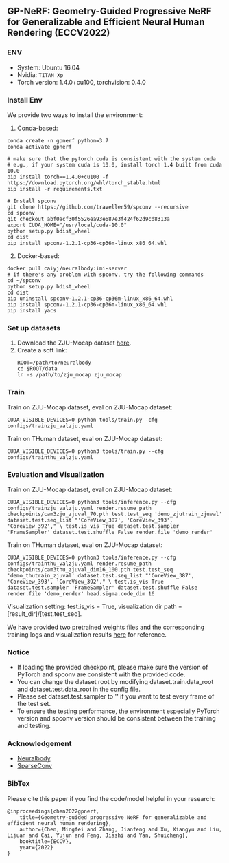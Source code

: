 ## GP-NeRF: Geometry-Guided Progressive NeRF for Generalizable and Efficient Neural Human Rendering (ECCV2022)


### ENV

- System: Ubuntu 16.04
- Nvidia: `TITAN Xp`
- Torch version: 1.4.0+cu100, torchvision: 0.4.0


### Install Env

We provide two ways to install the environment:
1. Conda-based:

```
conda create -n gpnerf python=3.7
conda activate gpnerf

# make sure that the pytorch cuda is consistent with the system cuda
# e.g., if your system cuda is 10.0, install torch 1.4 built from cuda 10.0
pip install torch==1.4.0+cu100 -f https://download.pytorch.org/whl/torch_stable.html
pip install -r requirements.txt

# Install spconv
git clone https://github.com/traveller59/spconv --recursive
cd spconv
git checkout abf0acf30f5526ea93e687e3f424f62d9cd8313a
export CUDA_HOME="/usr/local/cuda-10.0"
python setup.py bdist_wheel
cd dist
pip install spconv-1.2.1-cp36-cp36m-linux_x86_64.whl
```

2. Docker-based:
```
docker pull caiyj/neuralbody:imi-server
# if there's any problem with spconv, try the following commands
cd ~/spconv
python setup.py bdist_wheel
cd dist
pip uninstall spconv-1.2.1-cp36-cp36m-linux_x86_64.whl
pip install spconv-1.2.1-cp36-cp36m-linux_x86_64.whl
pip install yacs
```

### Set up datasets

1. Download the ZJU-Mocap dataset [here](https://zjueducn-my.sharepoint.com/:f:/g/personal/pengsida_zju_edu_cn/Eo9zn4x_xcZKmYHZNjzel7gBdWf_d4m-pISHhPWB-GZBYw?e=Hf4mz7).
2. Create a soft link:
    ```
    ROOT=/path/to/neuralbody
    cd $ROOT/data
    ln -s /path/to/zju_mocap zju_mocap
    ```

### Train

Train on ZJU-Mocap dataset, eval on ZJU-Mocap dataset:

`CUDA_VISIBLE_DEVICES=0 python tools/train.py -cfg configs/trainzju_valzju.yaml`

Train on THuman dataset, eval on ZJU-Mocap dataset:

`CUDA_VISIBLE_DEVICES=0 python3 tools/train.py --cfg configs/trainthu_valzju.yaml`


### Evaluation and Visualization

Train on ZJU-Mocap dataset, eval on ZJU-Mocap dataset:

`CUDA_VISIBLE_DEVICES=0 python3 tools/inference.py --cfg configs/trainzju_valzju.yaml render.resume_path checkpoints/cam3zju_zjuval_70.pth test.test_seq 'demo_zjutrain_zjuval' dataset.test.seq_list "'CoreView_387', 'CoreView_393', 'CoreView_392'," \
	test.is_vis True dataset.test.sampler 'FrameSampler' dataset.test.shuffle False render.file 'demo_render'`

Train on THuman dataset, eval on ZJU-Mocap dataset:

`CUDA_VISIBLE_DEVICES=0 python3 tools/inference.py --cfg configs/trainthu_valzju.yaml render.resume_path checkpoints/cam3thu_zjuval_dim16_100.pth test.test_seq 'demo_thutrain_zjuval' dataset.test.seq_list "'CoreView_387', 'CoreView_393', 'CoreView_392'," \
	test.is_vis True dataset.test.sampler 'FrameSampler' dataset.test.shuffle False render.file 'demo_render' head.sigma.code_dim 16`

Visualization setting: test.is_vis = True, visualization dir path = [result_dir]/[test.test_seq].

We have provided two pretrained weights files and the corresponding training logs and visualization results [here](https://drive.google.com/drive/folders/136QXKFZlNUc4Q1WM5zb2BPunUZbynwnk?usp=sharing) for reference. 


### Notice

- If loading the provided checkpoint, please make sure the version of PyTorch and spconv are consistent with the provided code.
- You can change the dataset root by modifying dataset.train.data_root and dataset.test.data_root in the config file.
- Please set dataset.test.sampler to '' if you want to test every frame of the test set.
- To ensure the testing performance, the environment especially PyTorch version and spconv version should be consistent between the training and testing.

### Acknowledgement
- [Neuralbody](https://github.com/zju3dv/neuralbody)
- [SparseConv](https://github.com/traveller59/spconv)


### BibTex
Please cite this paper if you find the code/model helpful in your research:
```
@inproceedings{chen2022gpnerf,
	title={Geometry-guided progressive NeRF for generalizable and efficient neural human rendering},
	author={Chen, Mingfei and Zhang, Jianfeng and Xu, Xiangyu and Liu, Lijuan and Cai, Yujun and Feng, Jiashi and Yan, Shuicheng},
	booktitle={ECCV},
	year={2022}
}
```
